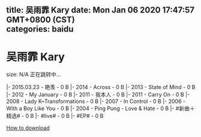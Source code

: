 
title: 吴雨霏 Kary
date: Mon Jan 06 2020 17:47:57 GMT+0800 (CST)    
categories: baidu
---

# 吴雨霏 Kary
size: N/A
 正在跳转中...
 
|- 2015.03.23 - 艳羡 - 0 B
|- 2014 - Across - 0 B
|- 2013 - State of Mind - 0 B
|- 2012 - My January - 0 B
|- 2011 - 我本人 - 0 B
|- 2011 - Carry On - 0 B
|- 2008 - Lady K~Transformations - 0 B
|- 2007 - In Control - 0 B
|- 2006 - With a Boy Like You - 0 B
|- 2004 - Ping Pung - Love & Hate - 0 B
|- #新曲＋精选# - 0 B
|- #live# - 0 B
|- #EP# - 0 B

[How to download](https://bpcam.bemobtrk.com/go/2ceec3aa-1ca2-46d6-b9ff-aaa5c184517c?jno=2607)